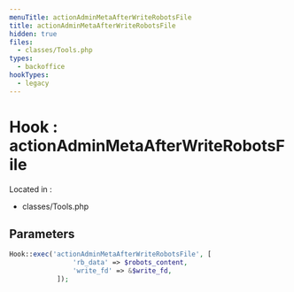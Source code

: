 ```yaml
---
menuTitle: actionAdminMetaAfterWriteRobotsFile
title: actionAdminMetaAfterWriteRobotsFile
hidden: true
files:
  - classes/Tools.php
types:
  - backoffice
hookTypes:
  - legacy
---
```


# Hook : actionAdminMetaAfterWriteRobotsFile

Located in :

  - classes/Tools.php

## Parameters

```php
Hook::exec('actionAdminMetaAfterWriteRobotsFile', [
                'rb_data' => $robots_content,
                'write_fd' => &$write_fd,
            ]);
```